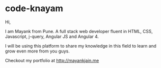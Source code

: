 # code-knayam

Hi, 

I am Mayank from Pune. A full stack web developer fluent in HTML, CSS, Javascript, j-query, Angular JS and Angular 4.

I will be using this platform to share my knowledge in this field to learn and grow even more from you guys.

Checkout my portfolio at http://mayankjain.me